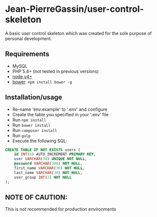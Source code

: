 # Jean-PierreGassin/user-control-skeleton

A basic user control skeleton which was created for the sole purpose of personal development.

## Requirements

* MySQL
* PHP 5.4+ (not tested in previous versions)
* [node v4+](http://nodejs.org)
* [bower](http://bower.io): `npm install bower -g`

## Installation/usage

* Re-name 'env.example' to '.env' and configure
* Create the table you specified in your '.env' file
* Run `npm install`
* Run `bower install`
* Run `composer install`
* Run `gulp`
* Execute the following SQL:

```sql
CREATE TABLE IF NOT EXISTS users (
	id INT(6) AUTO_INCREMENT PRIMARY KEY,
	user VARCHAR(30) UNIQUE NOT NULL,
	password VARCHAR(100) NOT NULL,
	first_name VARCHAR(30) NOT NULL,
	last_name VARCHAR(30) NOT NULL,
	user_group INT(2) NOT NULL
);
```

## NOTE OF CAUTION:
This is not recommended for production environments
